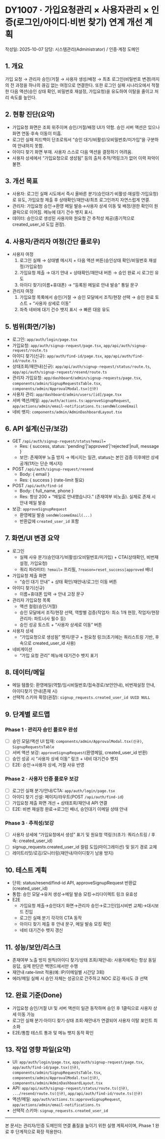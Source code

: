 # DY1007 · 가입요청관리 × 사용자관리 × 인증(로그인/아이디·비번 찾기) 연계 개선 계획

작성일: 2025-10-07
담당: 시스템관리(Administrator) / 인증·계정 도메인

## 1. 개요

가입 요청 → 관리자 승인/거절 → 사용자 생성/배정 → 최초 로그인(비밀번호 변경)까지의 전 과정을 하나의 끊김 없는 여정으로 연결한다. 또한 로그인 실패 시나리오에서 적절한 다음 액션(승인 상태 확인, 비밀번호 재설정, 가입요청)을 유도하여 이탈을 줄이고 처리 속도를 높인다.

## 2. 현황 진단(요약)

- 가입요청 화면은 조회 위주이며 승인/거절/배정 UI가 약함. 승인 서버 액션은 있으나 화면 연동·후속 이동이 미흡.
- 로그인 실패 피드백이 단조로워서 “승인 대기/비활성/오비밀번호/미가입”을 구분하여 안내하지 못함.
- 아이디 찾기 화면 부재. 사용자 스스로 다음 액션을 결정하기 어려움.
- 사용자 상세에서 “가입요청으로 생성됨” 등의 출처 추적/역링크가 없어 이력 파악이 불편.

## 3. 개선 목표

- 사용자: 로그인 실패 시도에서 즉시 올바른 분기(승인대기·비활성·재설정·가입요청)로 유도, 가입요청 제출 후 상태확인/재안내/최초 로그인까지 자연스럽게 연결.
- 관리자: 가입요청 승인→환영 메일 발송→사용자 상세 이동 및 배정/권한 확인이 원클릭으로 이어짐. 메뉴에 대기 건수 뱃지 표시.
- 데이터: 승인으로 생성된 사용자와 원요청 간 추적성 제공(중기적으로 created_user_id 도입 권장).

## 4. 사용자/관리자 여정(간단 플로우)

- 사용자 여정
  1. 로그인 실패 → 상태별 메시지 + 다음 액션 버튼(승인상태 확인/비밀번호 재설정/가입요청)
  2. 가입요청 제출 → 대기 안내 + 상태확인/재안내 버튼 → 승인 완료 시 로그인 유도
  3. 아이디 찾기(이름+휴대폰) → “등록된 메일로 안내 발송” 통일 문구
- 관리자 여정
  1. 가입요청 목록에서 승인/거절 → 승인 모달에서 조직/현장 선택 → 승인 완료 토스트 + “사용자 상세로 이동”
  2. 좌측 네비에 대기 건수 뱃지 표시 → 빠른 대응 유도

## 5. 범위(화면/기능)

- 로그인: `app/auth/login/page.tsx`
- 가입요청: `app/auth/signup-request/page.tsx`, `app/api/auth/signup-request/route.ts`
- 아이디 찾기(신규): `app/auth/find-id/page.tsx`, `app/api/auth/find-id/route.ts`
- 상태조회/재안내(신규): `app/api/auth/signup-request/status/route.ts`, `app/api/auth/signup-request/resend/route.ts`
- 관리자 가입요청: `app/dashboard/admin/signup-requests/page.tsx`, `components/admin/SignupRequestsTable.tsx`, `components/admin/ApprovalModal.tsx(신규)`
- 사용자 관리: `app/dashboard/admin/users/[id]/page.tsx`
- 서버 액션/메일: `app/auth/actions.ts:approveSignupRequest`, `app/actions/admin/email-notifications.ts:sendWelcomeEmail`
- 네비 뱃지: `components/admin/AdminDashboardLayout.tsx`

## 6. API 설계(신규/보강)

- GET `/api/auth/signup-request/status?email=`
  - Res: { success, status: 'pending'|'approved'|'rejected'|null, message }
  - 보안: 존재여부 노출 방지 → 메시지는 일관, status는 본인 검증 이후에만 상세 공개(1차는 단순 메시지)
- POST `/api/auth/signup-request/resend`
  - Body: { email }
  - Res: { success } (rate-limit 필요)
- POST `/api/auth/find-id`
  - Body: { full_name, phone }
  - Res: 항상 200 + “메일로 안내했습니다.” (존재여부 비노출). 실제로 존재 시 안내 메일 발송
- 보강: `approveSignupRequest`
  - 환영메일 발송 `sendWelcomeEmail(...)`
  - 반환값에 `created_user_id` 포함

## 7. 화면/UI 변경 요약

- 로그인
  - 실패 사유 분기(승인대기/비활성/오비밀번호/미가입) + CTA(상태확인, 비번재설정, 가입요청)
  - 쿼리 파라미터: `?email=` 프리필, `?reason=reset_success|approved` 배너
- 가입요청 제출 화면
  - “승인 대기 안내” + 상태 확인/재안내/로그인 이동 버튼
- 아이디 찾기(신규)
  - 이름+휴대폰 입력 → 안내 고정 문구
- 관리자 가입요청 목록
  - 액션 컬럼(승인/거절)
  - 승인 모달에서 조직/현장 선택, 역할별 검증(작업자: 최소 1개 현장, 작업자/현장관리자: 파트너사 필수 등)
  - 승인 성공 토스트 + “사용자 상세로 이동” 버튼
- 사용자 상세
  - “가입요청으로 생성됨” 뱃지/문구 + 원요청 링크(초기에는 쿼리스트링 기반, 후속으로 created_user_id 사용)
- 네비게이션
  - “가입 요청 관리” 메뉴에 대기건수 뱃지 표기

## 8. 데이터/메일

- 메일 템플릿: 환영메일(역할/임시비밀번호/접속경로/보안안내), 비번재설정 안내, 아이디찾기 안내(존재 시)
- 선택적 스키마 확장(권장): `signup_requests.created_user_id UUID NULL`

## 9. 단계별 로드맵

### Phase 1 · 관리자 승인 플로우 완성

- [ ] 승인 모달/액션 UI 탑재: `components/admin/ApprovalModal.tsx(신규)`, `SignupRequestsTable`
- [ ] 서버 액션 보강: `approveSignupRequest`(환영메일, created_user_id 반환)
- [ ] 승인 성공 시 “사용자 상세 이동” 링크 + 네비 대기건수 뱃지
- [ ] E2E: 승인→사용자 상세, 거절 사유 반영

### Phase 2 · 사용자 인증 플로우 보강

- [ ] 로그인 실패 분기/안내/CTA: `app/auth/login/page.tsx`
- [ ] 아이디 찾기 신설: 페이지/라우트(POST `/api/auth/find-id`)
- [ ] 가입요청 제출 화면 개선 + 상태조회/재안내 API 연결
- [ ] E2E: 비번 재설정 완료→로그인 배너, 승인대기 이메일 상태 안내

### Phase 3 · 추적성/보강

- [ ] 사용자 상세에 “가입요청에서 생성” 표기 및 원요청 역링크(초기: 쿼리스트링 / 후속: created_user_id)
- [ ] signup_requests.created_user_id 컬럼 도입(마이그레이션) 및 읽기 경로 교체
- [ ] 레이트리밋/로깅/모니터링(재안내/아이디찾기 남용 방지)

## 10. 테스트 계획

- 단위: status/resend/find-id API, approveSignupRequest 반환값(created_user_id)
- 통합: 승인 모달→유저 생성→메일 발송 모킹→리다이렉트 링크 유효성
- E2E
  - 가입요청 제출→승인대기 화면→관리자 승인→로그인(임시비번 교체)→대시보드 진입
  - 로그인 실패 분기 각각의 CTA 동작
  - 아이디 찾기 제출 후 안내 문구, 메일 발송 모킹 확인
  - 네비 대기건수 뱃지 갱신

## 11. 성능/보안/리스크

- 존재여부 노출 방지 원칙(아이디 찾기/상태 조회/재안내): 사용자에게는 항상 동일 응답, 실제 판단은 백엔드에서만 수행
- 재안내 rate-limit 적용(예: IP/이메일별 시간당 3회)
- 에러/메일 실패 시 승인 자체는 성공으로 간주하고 NOC 로깅·재시도 큐 선택

## 12. 완료 기준(Done)

- 가입요청 승인/거절 UI 및 서버 액션이 일관 동작하며 승인 후 1클릭으로 사용자 상세 이동 가능
- 로그인 실패 분기·아이디 찾기·상태 조회·재안내가 연결되어 사용자 이탈 포인트 최소화
- E2E/통합 테스트 통과 및 메뉴 뱃지 동작 확인

## 13. 작업 영향 파일(요약)

- UI: `app/auth/login/page.tsx`, `app/auth/signup-request/page.tsx`, `app/auth/find-id/page.tsx(신규)`, `components/admin/SignupRequestsTable.tsx`, `components/admin/ApprovalModal.tsx(신규)`, `components/admin/AdminDashboardLayout.tsx`
- API: `app/api/auth/signup-request/status/route.ts(신규)`, `.../resend/route.ts(신규)`, `app/api/auth/find-id/route.ts(신규)`
- 액션/메일: `app/auth/actions.ts:approveSignupRequest`, `app/actions/admin/email-notifications.ts`
- 선택적 스키마: `signup_requests.created_user_id`

---

본 문서는 관리자/인증 도메인의 연결 품질을 높이기 위한 실행 계획서이며, Phase 1 완료 후 단계적으로 확장 적용한다.
